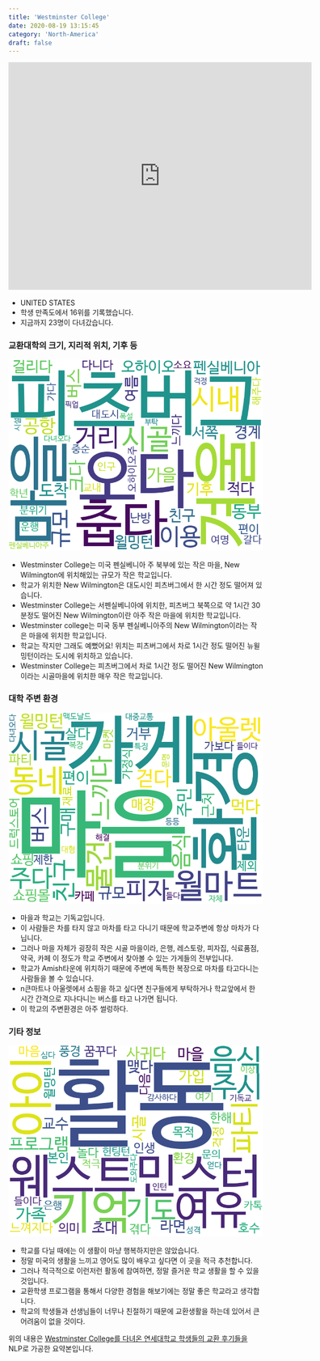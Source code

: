 ```yaml
---
title: 'Westminster College'
date: 2020-08-19 13:15:45
category: 'North-America'
draft: false
---
```


<iframe
width="600"
height="450"
frameborder="0" style="border:0"
src="https://www.google.com/maps/embed/v1/place?key=AIzaSyC9e1AME-pVmWC4hBpFdu5S4dKzyepa3HQ&q=Westminster+College&center=40.7322206,-111.8549815&zoom=14" allowfullscreen>
</iframe>


* UNITED STATES
* 학생 만족도에서 16위를 기록했습니다.
* 지금까지 23명이 다녀갔습니다. 

### 교환대학의 크기, 지리적 위치, 기후 등

![gen_info-WordCloud](../univ_wordclouds_okt/gen_info/US000273_gen_info_okt.png)

* Westminster College는 미국 펜실베니아 주 북부에 있는 작은 마을, New Wilmington에 위치해있는 규모가 작은 학교입니다.
* 학교가 위치한 New Wilmington은 대도시인 피츠버그에서 한 시간 정도 떨어져 있습니다.
* Westminster College는 서펜실베니아에 위치한, 피츠버그 북쪽으로 약 1시간 30분정도 떨어진 New Wilmington이란 아주 작은 마을에 위치한 학교입니다.
* Westminster college는 미국 동부 펜실베니아주의 New Wilmington이라는 작은 마을에 위치한 학교입니다.
* 학교는 작지만 그래도 예뻤어요! 위치는 피츠버그에서 차로 1시간 정도 떨어진 뉴윌밍턴이라는 도시에 위치하고 있습니다.
* Westminster College는 피츠버그에서 차로 1시간 정도 떨어진 New Wilmington이라는 시골마을에 위치한 매우 작은 학교입니다.


### 대학 주변 환경

![env_info-WordCloud](../univ_wordclouds_okt/env_info/US000273_env_info_okt.png)

* 마을과 학교는 기독교입니다.
* 이 사람들은 차를 타지 않고 마차를 타고 다니기 때문에 학교주변에 항상 마차가 다닙니다.
* 그러나 마을 자체가 굉장히 작은 시골 마을이라, 은행, 레스토랑, 피자집, 식료품점, 약국, 카페 이 정도가 학교 주변에서 찾아볼 수 있는 가게들의 전부입니다.
* 학교가 Amish타운에 위치하기 때문에 주변에 독특한 복장으로 마차를 타고다니는 사람들을 볼 수 있습니다.
* n큰마트나 아울렛에서 쇼핑을 하고 싶다면 친구들에게 부탁하거나 학교앞에서 한 시간 간격으로 지나다니는 버스를 타고 나가면 됩니다.
* 이 학교의 주변환경은 아주 썰렁하다.


### 기타 정보

![etc_info-WordCloud](../univ_wordclouds_okt/etc_info/US000273_etc_info_okt.png)

* 학교를 다닐 때에는 이 생활이 마냥 행복하지만은 않았습니다.
* 정말 미국의 생활을 느끼고 영어도 많이 배우고 싶다면 이 곳을 적극 추천합니다.
* 그러나 적극적으로 이런저런 활동에 참여하면, 정말 즐거운 학교 생활을 할 수 있을 것입니다.
* 교환학생 프로그램을 통해서 다양한 경험을 해보기에는 정말 좋은 학교라고 생각합니다.
* 학교의 학생들과 선생님들이 너무나 친절하기 때문에 교환생활을 하는데 있어서 큰 어려움이 없을 것이다.


위의 내용은 [Westminster College를 다녀온 연세대학교 학생들의 교환 후기들을](http://oia.yonsei.ac.kr/partner/expReport.asp?ucode=US000273&bgbn=A) NLP로 가공한 요약본입니다. 
